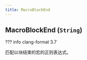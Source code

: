 ```yaml
---
title: MacroBlockEnd
---
```


## MacroBlockEnd (`String`)

??? info
    clang-format 3.7

匹配以块结束的宏的正则表达式。

